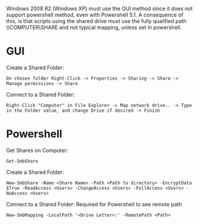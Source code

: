 Windows 2008 R2 (Windows XP) must use the GUI method since it does not support powershell method, even with Powershell 5.1. A consequence of this, is that scripts using the shared drive must use the fully qualified path \\\\COMPUTER\\SHARE and not typical mapping, unless set in powershell.

# GUI

Create a Shared Folder:

`On chosen folder Right-Click -> Properties -> Sharing -> Share -> Manage permissions -> Share`

Connect to a Shared Folder:

`Right-Click "Computer" in File Explorer -> Map network drive.. -> Type in the Folder value, and change Drive if desired -> Finish`

# Powershell

Get Shares on Computer:

`Get-SmbShare`

Create a Shared Folder:

`New-SmbShare -Name <Share Name> -Path <Path to directory> -EncryptData $True -ReadAccess <Users> -ChangeAccess <Users> -FullAccess <Users> -NoAccess <Users>`

Connect to a Shared Folder: Required for Powershell to see remote path

`New-SmbMapping -LocalPath '<Drive Letter>:' -RemotePath <Path>`

